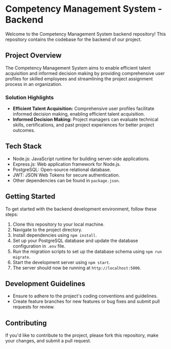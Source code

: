 # Competency Management System - Backend

Welcome to the Competency Management System backend repository! This repository contains the codebase for the backend of our project.

## Project Overview
The Competency Management System aims to enable efficient talent acquisition and informed decision making by providing comprehensive user profiles for skilled employees and streamlining the project assignment process in an organization.

### Solution Highlights
- **Efficient Talent Acquisition:** Comprehensive user profiles facilitate informed decision making, enabling efficient talent acquisition.
- **Informed Decision Making:** Project managers can evaluate technical skills, certifications, and past project experiences for better project outcomes.

## Tech Stack
- Node.js: JavaScript runtime for building server-side applications.
- Express.js: Web application framework for Node.js.
- PostgreSQL: Open-source relational database.
- JWT: JSON Web Tokens for secure authentication.
- Other dependencies can be found in `package.json`.

## Getting Started
To get started with the backend development environment, follow these steps:

1. Clone this repository to your local machine.
2. Navigate to the project directory.
3. Install dependencies using `npm install`.
4. Set up your PostgreSQL database and update the database configuration in `.env` file.
5. Run the migration scripts to set up the database schema using `npm run migrate`.
6. Start the development server using `npm start`.
7. The server should now be running at `http://localhost:5000`.

## Development Guidelines
- Ensure to adhere to the project's coding conventions and guidelines.
- Create feature branches for new features or bug fixes and submit pull requests for review.

## Contributing
If you'd like to contribute to the project, please fork this repository, make your changes, and submit a pull request.


